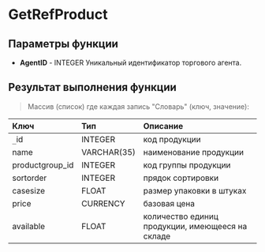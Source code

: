 # GetRefProduct #

## Параметры функции ##
  * **AgentID** - INTEGER Уникальный идентификатор торгового агента.

## Результат выполнения функции ##
> Массив (список) где каждая запись "Словарь" (ключ, значение):

| **Ключ**          | **Тип**       | **Описание** |
|:------------------|:--------------|:-------------|
| `_`id             | INTEGER       | код продукции |
| name              | VARCHAR(35)   | наименование продукции |
| productgroup\_id  | INTEGER       | код группы продукции |
| sortorder         | INTEGER       | прядок сортировки |
| casesize          | FLOAT         | размер упаковки в штуках |
| price             | CURRENCY      | базовая цена |
| available         | FLOAT         | количество единиц продукции, имеющееся на складе |